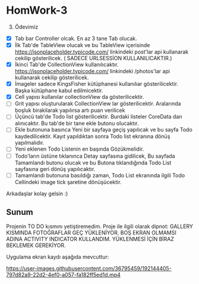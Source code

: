 # HomWork-3
3. Ödevimiz


- [x] Tab bar Controller olcak. En az 3 tane Tab olucak. 
- [x] İlk Tab'de TableView olucak ve bu TableView içerisinde https://jsonplaceholder.typicode.com/ linkindeki post'lar api kullanarak cekilip gösterilicek. ( SADECE URLSESSİON KULLANILICAKTIR.)
- [x] İkinci Tab'de CollectionView kullanılıcaktır.  https://jsonplaceholder.typicode.com/ linkindeki /photos'lar api kullanarak cekilip gösterilicek.
- [x] İmageler sadece KingsFisher kütüphanesi kullanılıar gösterilicektir. Başka kütüphane kabul edilmicektir. 
- [x] Cell yapısı kullanılar collectionView da gösterilicektir.
- [ ] Grit yapısı oluşturularak CollectionView lar gösterilicektir. Aralarında boşluk birakilarak yapılırsa artı puan verilicek
- [ ] Üçüncü tab'de Todo list gösterilicektir. Burdaki listeler CoreData dan alınıcaktır. Bu tab'de bir tane ekle butonu olucaktır.
- [ ] Ekle butonuna basınca Yeni bir sayfaya geçiş yapılıcak ve bu sayfa Todo kaydedilicektir. Kayıt yapıldıktan sonra Todo list ekranına dönüş yapılmalıdır.
- [ ] Yeni eklenen Todo Listenin en başında Gözükmelidir.
- [ ] Todo'ların üstüne tıklanınca Detay sayfasına gidilicek, Bu sayfada Tamamlandı butonu olucak ve bu Butona tıklandığında Todo List sayfasına geri dönüş yapılıcaktır.
- [ ] Tamamlandı butonuna basıldığı zaman, Todo List ekranında ilgili Todo Cellindeki image tick şaretine dönüşücektir.

 Arkadaşlar kolay gelsin :)
 
 ## Sunum
 Projenin TO DO kısmını yetiştiremedim. Proje ile ilgili olarak dipnot: GALLERY KISMINDA FOTOĞRAFLAR GEÇ YÜKLENİYOR. BOŞ EKRAN OLMAMSI ADINA ACTIVITY INDICATOR KULLANDIM. YÜKLENMESİ İÇİN BİRAZ BEKLEMEK GEREKİYOR.
 
 
Uygulama ekran kaydı aşağıda mevcuttur:

https://user-images.githubusercontent.com/36795459/192144405-797d82a9-22d2-4ef0-a057-fa182ff5ed1d.mp4

